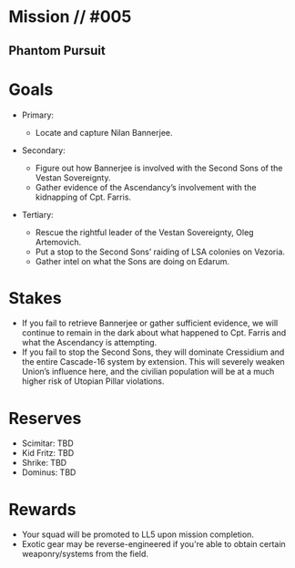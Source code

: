 # Mission // #005
## Phantom Pursuit
# Goals
- Primary:
  - Locate and capture Nilan Bannerjee.

- Secondary:
  - Figure out how Bannerjee is involved with the Second Sons of the Vestan Sovereignty.
  - Gather evidence of the Ascendancy’s involvement with the kidnapping of Cpt. Farris.

- Tertiary:
  - Rescue the rightful leader of the Vestan Sovereignty, Oleg Artemovich.
  - Put a stop to the Second Sons’ raiding of LSA colonies on Vezoria.
  - Gather intel on what the Sons are doing on Edarum.

# Stakes
- If you fail to retrieve Bannerjee or gather sufficient evidence, we will continue to remain in the dark about what happened to Cpt. Farris and what the Ascendancy is attempting.
- If you fail to stop the Second Sons, they will dominate Cressidium and the entire Cascade-16 system by extension. This will severely weaken Union’s influence here, and the civilian population will be at a much higher risk of Utopian Pillar violations.

# Reserves
- Scimitar: TBD
- Kid Fritz: TBD
- Shrike: TBD
- Dominus: TBD

# Rewards
- Your squad will be promoted to LL5 upon mission completion.
- Exotic gear may be reverse-engineered if you're able to obtain certain weaponry/systems from the field.